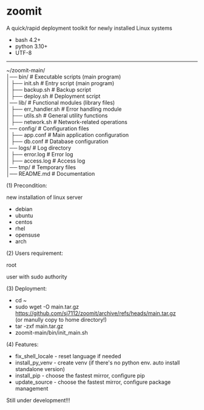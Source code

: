 # zoomit
A quick/rapid deployment toolkit for newly installed Linux systems

- bash 4.2+
- python 3.10+
- UTF-8

---
~/zoomit-main/  
│── bin/ # Executable scripts (main program)  
│ ├── init.sh # Entry script (main program)  
│ ├── backup.sh # Backup script  
│ ├── deploy.sh # Deployment script  
│── lib/ # Functional modules (library files)  
│ ├── err_handler.sh # Error handling module  
│ ├── utils.sh # General utility functions  
│ ├── network.sh # Network-related operations  
│── config/ # Configuration files  
│ ├── app.conf # Main application configuration  
│ ├── db.conf # Database configuration  
│── logs/ # Log directory  
│ ├── error.log # Error log  
│ ├── access.log # Access log  
│── tmp/ # Temporary files  
│── README.md # Documentation  


(1) Precondition:

new installation of linux server
- debian
- ubuntu
- centos
- rhel
- opensuse
- arch


(2) Users requirement:

root

user with sudo authority


(3) Deployment:

- cd ~
- sudo wget -O main.tar.gz https://github.com/sj7112/zoomit/archive/refs/heads/main.tar.gz  
  (or manully copy to home directory!)
- tar -zxf main.tar.gz
- zoomit-main/bin/init_main.sh


(4) Features:
- fix_shell_locale - reset language if needed
- install_py_venv  - create venv (if there's no python env. auto install standalone version)
- install_pip      - choose the fastest mirror, configure pip
- update_source    - choose the fastest mirror, configure package management



Still under development!!!
